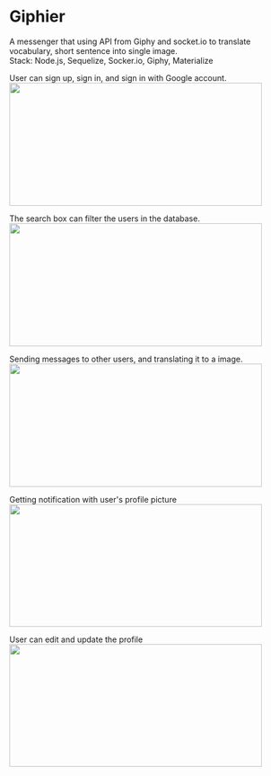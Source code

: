 # Giphier
A messenger that using API from Giphy and socket.io to translate vocabulary, short sentence into single image.<br />
Stack: Node.js, Sequelize, Socker.io, Giphy, Materialize

User can sign up, sign in, and sign in with Google account.<br />
<img src="http://i.picasion.com/pic83/dbcf3078bfd9030cda8fe782f34d2f0b.gif" width="450" height="219" border="0" /><br />

The search box can filter the users in the database.<br />
<img src="http://i.picasion.com/pic83/e35e9651dfd92fcf3ed0543766f8141c.gif" width="450" height="219" border="0" /><br />

Sending messages to other users, and translating it to a image.<br />
<img src="http://i.picasion.com/pic83/aece49deb5b7aef09eff38d93107c675.gif" width="450" height="219" border="0" /> <br /> 

Getting notification with user's profile picture<br />
<img src="http://i.picasion.com/pic83/335fd8d3fc79e6d68a962eb55df973d2.gif" width="450" height="218" border="0"/></a><br />

User can edit and update the profile<br />
<img src="http://i.picasion.com/pic83/c9f5c06ebda5ee7c6362aa1807188cc3.gif" width="450" height="218" border="0" /><br />
